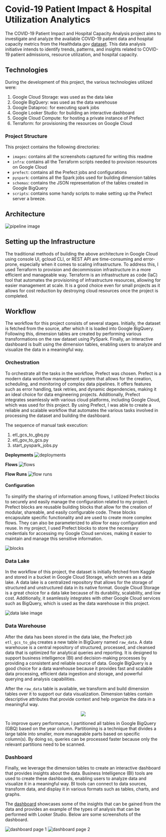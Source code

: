 # Covid-19 Patient Impact & Hospital Utilization Analytics

The COVID-19 Patient Impact and Hospital Capacity Analysis project aims to investigate and analyze the available COVID-19 patient data and hospital capacity metrics from the Healthdata.gov [dataset](https://healthdata.gov/Hospital/COVID-19-Reported-Patient-Impact-and-Hospital-Capa/uqq2-txqb). This data analysis initiative intends to identify trends, patterns, and insights related to COVID-19 patient admissions, resource utilization, and hospital capacity.

## Technologies

During the development of this project, the various technologies utilized were:

1. Google Cloud Storage: was used as the data lake
2. Google BigQuery: was used as the data warehouse
3. Google Dataproc: for executing spark jobs
4. Google Looker Studio: for building an interactive dashboard
5. Google Cloud Compute: for hosting a private instance of Prefect
6. Terraform: for provisioning the resources on Google Cloud

### Project Structure

This project contains the following directories:

- `images`: contains all the screenshots captured for writing this readme
- `infra`: contains all the Terraform scripts needed to provision resources on Google Cloud
- `prefect`: contains all the Prefect jobs and configurations
- `pyspark`: contains all the Spark jobs used for building dimension tables
- `schemas`: contains the JSON representation of the tables created in Google BigQuery
- `scripts`: contains some handy scripts to make setting up the Prefect server a breeze.

## Architecture

![pipeline image](./images/pipeline.jpeg)

## Setting up the Infrastructure

The traditional methods of building the above architecture in Google Cloud using console UI, gcloud CLI, or REST API are time-consuming and error-prone, especially when it comes to scaling infrastructure. To address this, I used Terraform to provision and decommission infrastructure in a more efficient and manageable way. Terraform is an infrastructure as code (IaC) tool that automates the provisioning of infrastructure resources, allowing for easier management at scale. It is a good choice even for small projects as it allows for cost reduction by destroying cloud resources once the project is completed.

## Workflow

The workflow for this project consists of several stages. Initially, the dataset is fetched from the source, after which it is loaded into Google BigQuery. Following this, dimension tables are created by performing various transformations on the raw dataset using PySpark. Finally, an interactive dashboard is built using the dimension tables, enabling users to analyze and visualize the data in a meaningful way.

### Orchestration

To orchestrate all the tasks in the workflow, Prefect was chosen. Prefect is a modern data workflow management system that allows for the creation, scheduling, and monitoring of complex data pipelines. It offers features such as error handling, task retries, and dynamic dependencies, making it an ideal choice for data engineering projects. Additionally, Prefect integrates seamlessly with various cloud platforms, including Google Cloud, which was used for this project. By using Prefect, I was able to create a reliable and scalable workflow that automates the various tasks involved in processing the dataset and building the dashboard.

The sequence of manual task execution:

1. etl_gcs_to_gbq.py
2. etl_gov_to_gcs.py
3. start_pyspark_jobs.py

**Deployments**
![deployments](./images/deployment.jpeg)

**Flows**
![flows](./images/flows.jpeg)

**Flow Runs**
![flow runs](./images/flow_runs.jpeg)


#### Configuration

To simplify the sharing of information among flows, I utilized Prefect blocks to securely and easily manage the configuration related to my project. Prefect blocks are reusable building blocks that allow for the creation of modular, shareable, and easily configurable code. These blocks encapsulate specific functionality and are used to create more complex flows. They can also be parameterized to allow for easy configuration and reuse. In my project, I used Prefect blocks to store the necessary credentials for accessing my Google Cloud services, making it easier to maintain and manage this sensitive information.

![blocks](./images/blocks.jpeg)

### Data Lake

In the workflow of this project, the dataset is initially fetched from Kaggle and stored in a bucket in Google Cloud Storage, which serves as a data lake. A data lake is a centralized repository that allows for the storage of structured and unstructured data in its native format. Google Cloud Storage is a great choice for a data lake because of its durability, scalability, and low cost. Additionally, it seamlessly integrates with other Google Cloud services such as BigQuery, which is used as the data warehouse in this project.

![data lake image](./images/data_lake.png)

### Data Warehouse

After the data has been stored in the data lake, the Prefect job `etl_gcs_to_gbq` creates a new table in BigQuery named `raw_data`. A data warehouse is a central repository of structured, processed, and cleansed data that is optimized for analytical queries and reporting. It is designed to support business intelligence (BI) and decision-making processes by providing a consistent and reliable source of data. Google BigQuery is a good choice for a data warehouse because it provides fast and scalable data processing, efficient data ingestion and storage, and powerful querying and analysis capabilities.

After the `raw_data` table is available, we transform and build dimension tables over it to support our data visualization. Dimension tables contain descriptive attributes that provide context and help organize the data in a meaningful way.

<p align="center">
  <img src="./images/dimension_tables.png" />
</p>

To improve query performance, I partitioned all tables in Google BigQuery (GBQ) based on the year column. Partitioning is a technique that divides a large table into smaller, more manageable parts based on specific column(s). By doing so, queries can be processed faster because only the relevant partitions need to be scanned. 

### Dashboard

Finally, we leverage the dimension tables to create an interactive dashboard that provides insights about the data. Business Intelligence (BI) tools are used to create these dashboards, enabling users to analyze data and visualize it in a meaningful way. BI tools can connect to data sources, transform data, and display it in various formats such as tables, charts, and graphs.

The [dashboard](https://lookerstudio.google.com/s/pPw3hPGC2V0) showcases some of the insights that can be gained from the data and provides an example of the types of analysis that can be performed with Looker Studio. Below are some screenshots of the dashboard.

![dashboard page 1](./images/dashboard1.png)
![dashboard page 2](./images/dashboard2.png)
